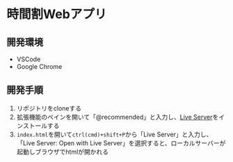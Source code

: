 # 時間割Webアプリ

## 開発環境

* VSCode
* Google Chrome

## 開発手順

1. リポジトリをcloneする
2. 拡張機能のペインを開いて「@recommended」と入力し、[Live Server](https://marketplace.visualstudio.com/items?itemName=ritwickdey.LiveServer)をインストールする
3. `index.html`を開いて`ctrl(cmd)+shift+P`から「Live Server」と入力し、「Live Server: Open with Live Server」を選択すると、ローカルサーバーが起動しブラウザでhtmlが開かれる
